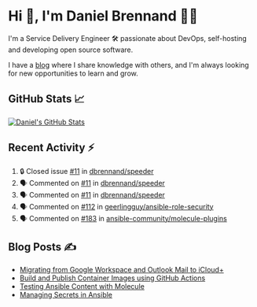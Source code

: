 # Hi 👋, I'm Daniel Brennand 👨‍💻

I'm a Service Delivery Engineer 🛠 passionate about DevOps, self-hosting and developing open source software.

I have a [blog](https://danielbrennand.com/blog/) where I share knowledge with others, and I'm always looking for new opportunities to learn and grow.

## GitHub Stats 📈

[![Daniel's GitHub Stats](https://github-readme-stats-dbrennand.vercel.app/api?username=dbrennand&show_icons=true&count_private=true&hide_border=true&theme=dark)](https://github.com/anuraghazra/github-readme-stats)

## Recent Activity ⚡

<!--START_SECTION:activity-->
1. 🔒 Closed issue [#11](https://github.com/dbrennand/speeder/issues/11) in [dbrennand/speeder](https://github.com/dbrennand/speeder)
2. 🗣 Commented on [#11](https://github.com/dbrennand/speeder/issues/11#issuecomment-1793831352) in [dbrennand/speeder](https://github.com/dbrennand/speeder)
3. 🗣 Commented on [#11](https://github.com/dbrennand/speeder/issues/11#issuecomment-1793737792) in [dbrennand/speeder](https://github.com/dbrennand/speeder)
4. 🗣 Commented on [#112](https://github.com/geerlingguy/ansible-role-security/pull/112#issuecomment-1793486371) in [geerlingguy/ansible-role-security](https://github.com/geerlingguy/ansible-role-security)
5. 🗣 Commented on [#183](https://github.com/ansible-community/molecule-plugins/issues/183#issuecomment-1784185846) in [ansible-community/molecule-plugins](https://github.com/ansible-community/molecule-plugins)
<!--END_SECTION:activity-->

## Blog Posts ✍

<!-- BLOG-POST-LIST:START -->
- [Migrating from Google Workspace and Outlook Mail to iCloud+](https://danielbrennand.com/blog/google-outlook-to-icloud+/)
- [Build and Publish Container Images using GitHub Actions](https://danielbrennand.com/blog/build-and-publish-container-image-gha/)
- [Testing Ansible Content with Molecule](https://danielbrennand.com/blog/testing-ansible-content/)
- [Managing Secrets in Ansible](https://danielbrennand.com/blog/managing-secrets-in-ansible/)
<!-- BLOG-POST-LIST:END -->
